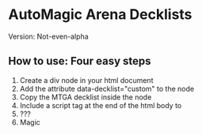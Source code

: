 <h1>AutoMagic Arena Decklists</h1>
Version: Not-even-alpha

<h2>How to use: Four easy steps</h2>
<ol>
  <li>Create a div node in your html document</li>
  <li>Add the attribute data-decklist="custom" to the node</li>
  <li>Copy the MTGA decklist inside the node</li>
  <li>Include a script tag at the end of the html body to <script src="https://lukegothic.github.io/mtgadecklist/mtgadecklist.js"></script>
  <li>???</li>
  <li>Magic</li>
</ol>
